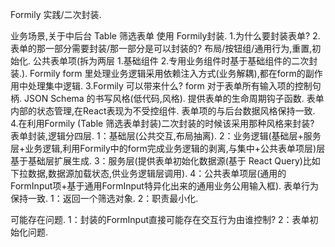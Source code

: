 Formily 实践/二次封装.

业务场景,关于中后台 Table 筛选表单 使用 Formily封装.
1.为什么要封装表单?
2.表单的那一部分需要封装/那一部分是可以封装的?
  布局/按钮组/通用行为,重置,初始化.
  公共表单项(拆为两层 1.基础组件 2.专用业务组件时基于基础组件的二次封装.).
  Formily form 里处理业务逻辑采用依赖注入方式(业务解耦),都在form的副作用中处理集中逻辑.
3.Formily 可以带来什么?
  form 对于表单所有输入项的控制句柄.
  JSON Schema 的书写风格(低代码,风格).
  提供表单的生命周期钩子函数.
  表单内部的状态管理,在React表现为不受控组件.
  表单项的与后台数据风格保持一致.
4.在利用Formily (Table 筛选表单封装)二次封装的时候该采用那种风格来封装?
  表单封装,逻辑分四层.
  1：基础层(公共交互,布局抽离).
  2：业务逻辑(基础层+服务层+业务逻辑,利用Formily中的form完成业务逻辑的剥离,与集中+公共表单项层)层基于基础层扩展生成.
  3：服务层(提供表单初始化数据源(基于 React Query)比如下拉数据,数据源加载状态,供业务逻辑层调用).
  4：公共表单项层(通用的FormInput项+基于通用FormInput特异化出来的通用业务公用输入框).
  表单行为保持一致.
  1：返回一个筛选对象.
  2：职责最小化.

可能存在问题.
  1：封装的FormInput直接可能存在交互行为由谁控制?
  2：表单初始化问题.
